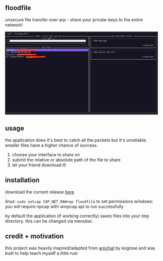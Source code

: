 ## floodfile

unsecure file transfer over arp - share your private-keys to the entire network!

![floodfile tui](assets/interface.jpg)

## usage 

the application does it's best to catch all the packets but it's unreliable. smaller files have a higher chance of success.

1. choose your interface to share on
2. submit the relative or absolute path of the file to share
3. let your friend download it!

## installation

download the current release [here](https://github.com/jrdwe/floodfile/releases/latest)

*linux*: `sudo setcap CAP_NET_RAW+ep floodfile` to set permissions
*windows*: you will require npcap with winpcap api to run successfully

by default the application (if working correctly) saves files into your tmp directory. this can be changed via menubar.

## credit + motivation

this project was heavily inspired/adapted from [arpchat](https://github.com/kognise/arpchat) by kognise and was built to help teach myself a little rust
